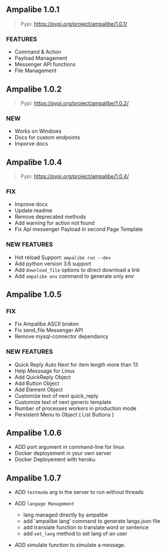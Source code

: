## Ampalibe 1.0.1

> Pypi: https://pypi.org/project/ampalibe/1.0.1/

### FEATURES

- Command & Action 
- Payload Managament
- Messenger API functions
- File Management 


## Ampalibe 1.0.2

> Pypi: https://pypi.org/project/ampalibe/1.0.2/

### NEW

- Works on Windows
- Docs for custom endpoints
- Imporve docs


## Ampalibe 1.0.4

> Pypi: https://pypi.org/project/ampalibe/1.0.4/

### FIX 

- Improve docs
- Update readme
- Remove deprecated methods
- Add warning for action not found
- Fix Api  messenger Payload in second Page Template

### NEW  FEATURES

- Hot reload Support: `ampalibe run --dev`
- Add  python version 3.6 support 
- Add `download_file` options to direct download a link
- Add `ampalibe env` command to generate only env


## Ampalibe 1.0.5

### FIX 

- Fix Ampalibe ASCII broken
- Fix send_file Messenger API
- Remove mysql-connector dependancy


### NEW FEATURES

- Quick Reply Auto Next for item length more than 13
- Help Messsage for Linux
- Add QuickReply Object
- Add Button Object
- Add Element Object
- Customize text of next quick_reply
- Customize text of next generic template
- Number of processes workers in production mode
- Persistent Menu to Object ( List Buttons )



## Ampalibe 1.0.6

- ADD port argument in command-line for linux
- Docker deployement in your own server
- Docker Deployement with heroku 


## Ampalibe 1.0.7

- ADD `testmode` arg in the server to run without threads 
- ADD `langage Management`
    - lang managed directly by ampalibe
    - add 'ampalibe lang' command to generate langs.json file
    - add translate function to translate word or sentence
    - add `set_lang` method to set lang of an user 

- ADD simulate function to simulate a message.